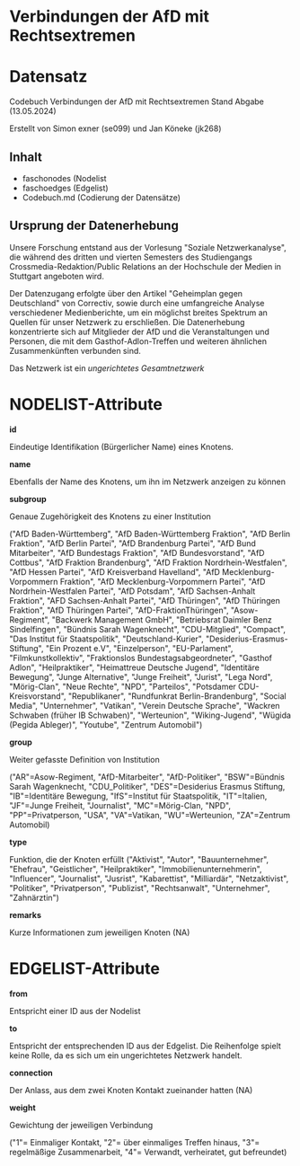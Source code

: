 # Verbindungen der AfD mit Rechtsextremen
# Datensatz #
Codebuch Verbindungen der AfD mit Rechtsextremen Stand Abgabe (13.05.2024)

Erstellt von Simon exner (se099) und Jan Köneke (jk268)

## Inhalt
- faschonodes (Nodelist
- faschoedges (Edgelist)
- Codebuch.md (Codierung der Datensätze)

## Ursprung der Datenerhebung

Unsere Forschung entstand aus der Vorlesung "Soziale Netzwerkanalyse", die während des dritten und vierten Semesters des Studiengangs Crossmedia-Redaktion/Public Relations an der Hochschule der Medien in Stuttgart angeboten wird.

Der Datenzugang erfolgte über den Artikel "Geheimplan gegen Deutschland" von Correctiv, sowie durch eine umfangreiche Analyse verschiedener Medienberichte, um ein möglichst breites Spektrum an Quellen für unser Netzwerk zu erschließen. Die Datenerhebung konzentrierte sich auf Mitglieder der AfD und die Veranstaltungen und Personen, die mit dem Gasthof-Adlon-Treffen und weiteren ähnlichen Zusammenkünften verbunden sind.

Das Netzwerk ist ein *ungerichtetes Gesamtnetzwerk*

# NODELIST-Attribute

**id** 
<p>Eindeutige Identifikation (Bürgerlicher Name) eines Knotens.

**name**
<p>Ebenfalls der Name des Knotens, um ihn im Netzwerk anzeigen zu können

**subgroup** 
<p>Genaue Zugehörigkeit des Knotens zu einer Institution 
<p>("AfD Baden-Württemberg", "AfD Baden-Württemberg Fraktion", "AfD Berlin Fraktion", "AfD Berlin Partei", "AfD Brandenburg Partei", "AfD Bund Mitarbeiter", "AfD Bundestags Fraktion", "AfD Bundesvorstand", "AfD Cottbus", "AfD Fraktion Brandenburg", "AfD Fraktion Nordrhein-Westfalen", "AfD Hessen Partei", "AfD Kreisverband Havelland", "AfD Mecklenburg-Vorpommern Fraktion", "AfD Mecklenburg-Vorpommern Partei", "AfD Nordrhein-Westfalen Partei", "AfD Potsdam", "AfD Sachsen-Anhalt Fraktion", "AFD Sachsen-Anhalt Partei", "AfD Thüringen", "AfD Thüringen Fraktion", "AfD Thüringen Partei", "AfD-FraktionThüringen", "Asow-Regiment", "Backwerk Management GmbH", "Betriebsrat Daimler Benz Sindelfingen", "Bündnis Sarah Wagenknecht", "CDU-Mitglied", "Compact", "Das Institut für Staatspolitik", "Deutschland-Kurier", "Desiderius-Erasmus-Stiftung", "Ein Prozent e.V", "Einzelperson", "EU-Parlament", "Filmkunstkollektiv", "Fraktionslos Bundestagsabgeordneter", "Gasthof Adlon", "Heilpraktiker", "Heimattreue Deutsche Jugend", "Identitäre Bewegung", "Junge Alternative", "Junge Freiheit", "Jurist", "Lega Nord", "Mörig-Clan", "Neue Rechte", "NPD", "Parteilos", "Potsdamer CDU-Kreisvorstand", "Republikaner", "Rundfunkrat Berlin-Brandenburg", "Social Media", "Unternehmer", "Vatikan", "Verein Deutsche Sprache", "Wackren Schwaben (früher IB Schwaben)", "Werteunion", "Wiking-Jugend", "Wügida (Pegida Ableger)", "Youtube", "Zentrum Automobil")

**group**
<p>Weiter gefasste Definition von Institution
<p>("AR"=Asow-Regiment, "AfD-Mitarbeiter", "AfD-Politiker", "BSW"=Bündnis Sarah Wagenknecht, "CDU_Politiker", "DES"=Desiderius Erasmus Stiftung, "IB"=Identitäre Bewegung, "IfS"=Institut für Staatspolitik, "IT"=Italien, "JF"=Junge Freiheit, "Journalist", "MC"=Mörig-Clan, "NPD", "PP"=Privatperson, "USA", "VA"=Vatikan, "WU"=Werteunion, "ZA"=Zentrum Automobil)

**type**
<p>Funktion, die der Knoten erfüllt
("Aktivist", "Autor", "Bauunternehmer", "Ehefrau", "Geistlicher", "Heilpraktiker", "Immobilienunternehmerin", "Influencer", "Journalist", "Jusrist", "Kabarettist", "Milliardär", "Netzaktivist", "Politiker", "Privatperson", "Publizist", "Rechtsanwalt", "Unternehmer", "Zahnärztin")

**remarks**
<p>Kurze Informationen zum jeweiligen Knoten (NA)

# EDGELIST-Attribute

**from**
<p>Entspricht einer ID aus der Nodelist

**to**
<p>Entspricht der entsprechenden ID aus der Edgelist. Die Reihenfolge spielt keine Rolle, da es sich um ein ungerichtetes Netzwerk handelt.

**connection**
<p>Der Anlass, aus dem zwei Knoten Kontakt zueinander hatten (NA)

**weight**
<p>Gewichtung der jeweiligen Verbindung
<p>("1"= Einmaliger Kontakt, "2"= über einmaliges Treffen hinaus, "3"= regelmäßige Zusammenarbeit, "4"= Verwandt, verheiratet, gut befreundet)
